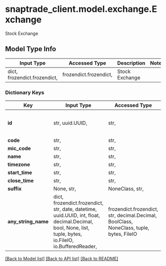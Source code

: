 # snaptrade_client.model.exchange.Exchange

Stock Exchange

## Model Type Info
Input Type | Accessed Type | Description | Notes
------------ | ------------- | ------------- | -------------
dict, frozendict.frozendict,  | frozendict.frozendict,  | Stock Exchange | 

### Dictionary Keys
Key | Input Type | Accessed Type | Description | Notes
------------ | ------------- | ------------- | ------------- | -------------
**id** | str, uuid.UUID,  | str,  |  | [optional] value must be a uuid
**code** | str,  | str,  |  | [optional] 
**mic_code** | str,  | str,  |  | [optional] 
**name** | str,  | str,  |  | [optional] 
**timezone** | str,  | str,  |  | [optional] 
**start_time** | str,  | str,  |  | [optional] 
**close_time** | str,  | str,  |  | [optional] 
**suffix** | None, str,  | NoneClass, str,  |  | [optional] 
**any_string_name** | dict, frozendict.frozendict, str, date, datetime, uuid.UUID, int, float, decimal.Decimal, bool, None, list, tuple, bytes, io.FileIO, io.BufferedReader,  | frozendict.frozendict, str, decimal.Decimal, BoolClass, NoneClass, tuple, bytes, FileIO | any string name can be used but the value must be the correct type | [optional]

[[Back to Model list]](../../README.md#documentation-for-models) [[Back to API list]](../../README.md#documentation-for-api-endpoints) [[Back to README]](../../README.md)

